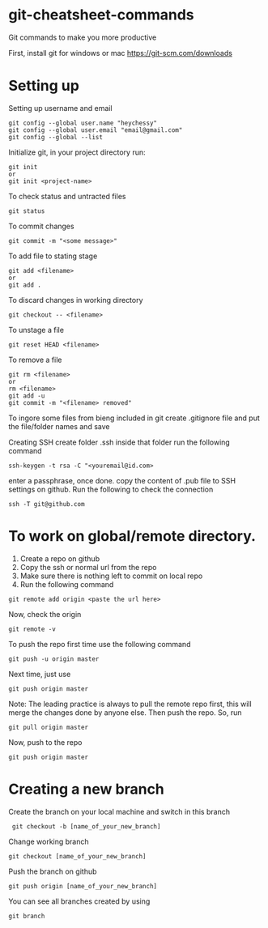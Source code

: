 # git-cheatsheet-commands
Git commands to make you more productive

First, install git for windows or mac 
https://git-scm.com/downloads


# Setting up

Setting up username and email
```
git config --global user.name "heychessy"
git config --global user.email "email@gmail.com"
git config --global --list
```

Initialize git, in your project directory run: 

```
git init 
or 
git init <project-name>
```

To check status and untracted files 
```
git status
```

To commit changes
```
git commit -m "<some message>"
```

To add file to stating stage 
``` 
git add <filename>
or
git add .
```

To discard changes in working directory
```
git checkout -- <filename>
```

To unstage a file 
```
git reset HEAD <filename>
```

To remove a file 
```
git rm <filename>
or
rm <filename>
git add -u
git commit -m "<filename> removed"
```

To ingore some files from bieng included in git create .gitignore file and put the file/folder names and save

Creating SSH 
create folder .ssh 
inside that folder run the following command
```
ssh-keygen -t rsa -C "<youremail@id.com> 
```
enter a  passphrase, once done. copy the content of .pub file to SSH settings on github. 
Run the following to check the connection
```
ssh -T git@github.com
```


# To work on global/remote directory.

1. Create a repo on github
2. Copy the ssh or normal url from the repo 
3. Make sure there is nothing left to commit on local repo
4. Run the following command 
```
git remote add origin <paste the url here>
```

Now, check the origin 
```
git remote -v
```

To push the repo first time use the following command
```
git push -u origin master
```

Next time, just use 
```
git push origin master
```

Note: The leading practice is always to pull the remote repo first, this will merge the changes done by anyone else. Then push the repo.
So, run 
```
git pull origin master
```

Now, push to the repo
```
git push origin master
```

# Creating a new branch
Create the branch on your local machine and switch in this branch
```
 git checkout -b [name_of_your_new_branch]
 ```
 
 Change working branch 
 ```
 git checkout [name_of_your_new_branch]
 ```
 
 Push the branch on github
 
 ```
 git push origin [name_of_your_new_branch]
 ```

You can see all branches created by using 
```
git branch
```

